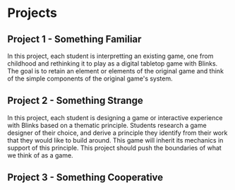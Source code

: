 # Projects

## Project 1 - Something Familiar
In this project, each student is interpretting an existing game, one from childhood and rethinking it to play as a digital tabletop game with Blinks. The goal is to retain an element or elements of the original game and think of the simple components of the original game's system.


## Project 2 - Something Strange
In this project, each student is designing a game or interactive experience with Blinks based on a thematic principle. Students research a game designer of their choice, and derive a principle they identify from their work that they would like to build around. This game will inherit its mechanics in support of this principle. This project should push the boundaries of what we think of as a game.

## Project 3 - Something Cooperative